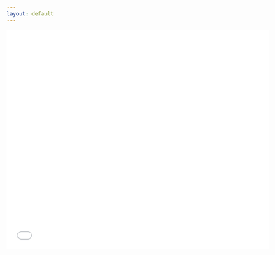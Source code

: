 ```yaml
---
layout: default
---
```




<embed src="/docs/CV.pdf" type="application/pdf" width="600px" height="500px" />
